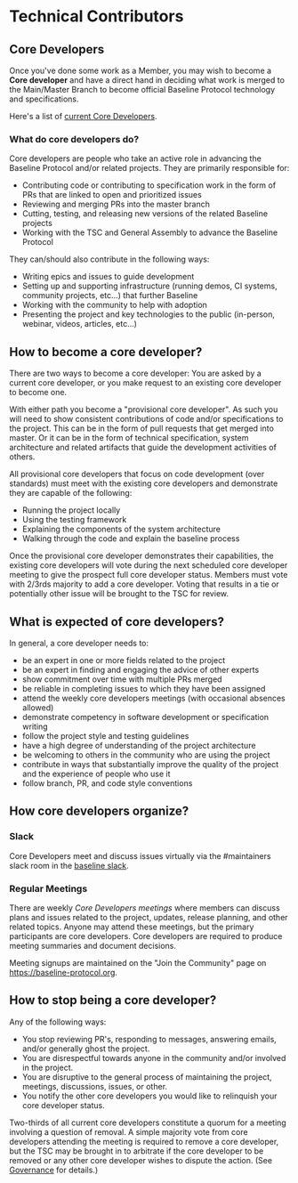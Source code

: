 # Technical Contributors

## Core Developers <a href="#maintainers" id="maintainers"></a>

Once you've done some work as a Member, you may wish to become a **Core developer** and have a direct hand in deciding what work is merged to the Main/Master Branch to become official Baseline Protocol technology and specifications.

Here's a list of [current Core Developers](community-leaders.md#maintainer-team).

### What do core developers do? <a href="#what-do-maintainers-do" id="what-do-maintainers-do"></a>

Core developers are people who take an active role in advancing the Baseline Protocol and/or related projects. They are primarily responsible for:

* Contributing code or contributing to specification work in the form of PRs that are linked to open and prioritized issues
* Reviewing and merging PRs into the master branch
* Cutting, testing, and releasing new versions of the related Baseline projects
* Working with the TSC and General Assembly to advance the Baseline Protocol

They can/should also contribute in the following ways:

* Writing epics and issues to guide development
* Setting up and supporting infrastructure (running demos, CI systems, community projects, etc...) that further Baseline
* Working with the community to help with adoption
* Presenting the project and key technologies to the public (in-person, webinar, videos, articles, etc...)

## How to become a core developer? <a href="#how-to-become-a-maintainer" id="how-to-become-a-maintainer"></a>

There are two ways to become a core developer: You are asked by a current core developer, or you make request to an existing core developer to become one.

With either path you become a "provisional core developer". As such you will need to show consistent contributions of code and/or specifications to the project. This can be in the form of pull requests that get merged into master. Or it can be in the form of technical specification, system architecture and related artifacts that guide the development activities of others.

All provisional core developers that focus on code development (over standards) must meet with the existing core developers and demonstrate they are capable of the following:

* Running the project locally
* Using the testing framework
* Explaining the components of the system architecture
* Walking through the code and explain the baseline process

Once the provisional core developer demonstrates their capabilities, the existing core developers will vote during the next scheduled core developer meeting to give the prospect full core developer status. Members must vote with 2/3rds majority to add a core developer. Voting that results in a tie or potentially other issue will be brought to the TSC for review.

## What is expected of core developers? <a href="#what-is-expected-of-maintainers" id="what-is-expected-of-maintainers"></a>

In general, a core developer needs to:

* be an expert in one or more fields related to the project
* be an expert in finding and engaging the advice of other experts
* show commitment over time with multiple PRs merged
* be reliable in completing issues to which they have been assigned
* attend the weekly core developers meetings (with occasional absences allowed)
* demonstrate competency in software development or specification writing
* follow the project style and testing guidelines
* have a high degree of understanding of the project architecture
* be welcoming to others in the community who are using the project
* contribute in ways that substantially improve the quality of the project and the experience of people who use it
* follow branch, PR, and code style conventions

## How core developers organize? <a href="#how-maintainers-organize" id="how-maintainers-organize"></a>

### Slack <a href="#slack" id="slack"></a>

Core Developers meet and discuss issues virtually via the #maintainers slack room in the [baseline slack](https://ethereum-baseline.slack.com).

### Regular Meetings <a href="#weekly-meetings" id="weekly-meetings"></a>

There are weekly _Core Developers meetings_ where members can discuss plans and issues related to the project, updates, release planning, and other related topics. Anyone may attend these meetings, but the primary participants are core developers. Core developers are required to produce meeting summaries and document decisions.

Meeting signups are maintained on the "Join the Community" page on https://baseline-protocol.org.

## How to stop being a core developer? <a href="#how-to-stop-being-a-maintainer" id="how-to-stop-being-a-maintainer"></a>

Any of the following ways:

* You stop reviewing PR's, responding to messages, answering emails, and/or generally ghost the project.
* You are disrespectful towards anyone in the community and/or involved in the project.
* You are disruptive to the general process of maintaining the project, meetings, discussions, issues, or other.
* You notify the other core developers you would like to relinquish your core developer status.

Two-thirds of all current core developers constitute a quorum for a meeting involving a question of removal. A simple majority vote from core developers attending the meeting is required to remove a core developer, but the TSC may be brought in to arbitrate if the core developer to be removed or any other core developer wishes to dispute the action. (See [Governance](../docs/governance/governance.md#charter-baseline-open-source-project-governance) for details.)
